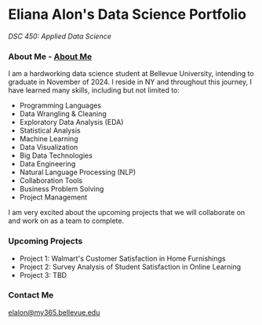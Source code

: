 # **Eliana Alon's Data Science Portfolio**
*DSC 450: Applied Data Science*

### About Me - [About Me](about.md) 
I am a hardworking data science student at Bellevue University, intending to graduate in November of 2024. I reside in NY and throughout this journey, I have learned many skills, including but not limited to:
- Programming Languages
- Data Wrangling & Cleaning
- Exploratory Data Analysis (EDA)
- Statistical Analysis
- Machine Learning
- Data Visualization
- Big Data Technologies
- Data Engineering
- Natural Language Processing (NLP)
- Collaboration Tools
- Business Problem Solving
- Project Management

I am very excited about the upcoming projects that we will collaborate on and work on as a team to complete.

### Upcoming Projects
+ Project 1: Walmart's Customer Satisfaction in Home Furnishings
+ Project 2: Survey Analysis of Student Satisfaction in Online Learning
+ Project 3: TBD

### Contact Me
elalon@my365.bellevue.edu

